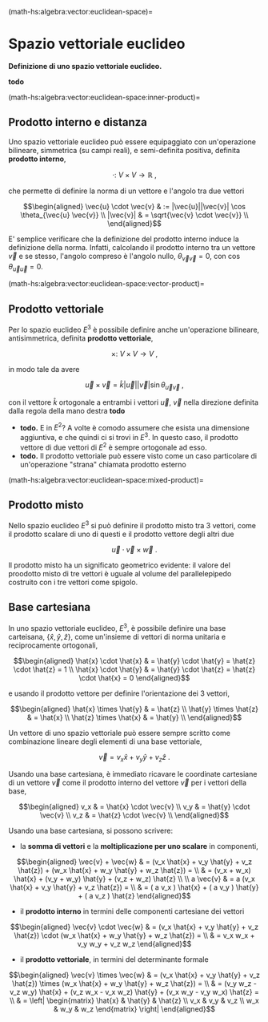 <!--
```{article-info}
:author: basics
:date: "{sub-ref}`today`"
:read-time: "{sub-ref}`wordcount-minutes` min read"
```
-->

(math-hs:algebra:vector:euclidean-space)=
# Spazio vettoriale euclideo

**Definizione di uno spazio vettoriale euclideo.**

**todo**

(math-hs:algebra:vector:euclidean-space:inner-product)=
## Prodotto interno e distanza
Uno spazio vettoriale euclideo può essere equipaggiato con un'operazione bilineare, simmetrica (su campi reali), e semi-definita positiva, definita **prodotto interno**,

$$\cdot: \ V \times V \rightarrow \mathbb{R} \ ,$$

che permette di definire la norma di un vettore e l'angolo tra due vettori

$$\begin{aligned}
  \vec{u} \cdot \vec{v} & := |\vec{u}||\vec{v}| \cos \theta_{\vec{u} \vec{v}}  \\
              |\vec{v}| & = \sqrt{\vec{v} \cdot \vec{v}}  \\
\end{aligned}$$

E' semplice verificare che la definizione del prodotto interno induce la definizione della norma. Infatti, calcolando il prodotto interno tra un vettore $\vec{v}$ e se stesso, l'angolo compreso è l'angolo nullo, $\theta_{\vec{v} \vec{v}} = 0$, con $\cos \theta_{\vec{u}\vec{u}} = 0$.


(math-hs:algebra:vector:euclidean-space:vector-product)=
## Prodotto vettoriale
Per lo spazio euclideo $E^3$ è possibile definire anche un'operazione bilineare, antisimmetrica, definita **prodotto vettoriale**,

$$\times: \ V \times V \rightarrow V \ ,$$

in modo tale da avere

$$\vec{u} \times \vec{v} = \hat{k} |\vec{u}| |\vec{v}| \sin \theta_{\vec{u} \vec{v}} \ ,$$

con il vettore $\hat{k}$ ortogonale a entrambi i vettori $\vec{u}$, $\vec{v}$ nella direzione definita dalla regola della mano destra **todo**

- **todo.** E in $E^2$? A volte è comodo assumere che esista una dimensione aggiuntiva, e che quindi ci si trovi in $E^3$. In questo caso, il prodotto vettore di due vettori di $E^2$ è sempre ortogonale ad esso.
- **todo.** Il prodotto vettoriale può essere visto come un caso particolare di un'operazione "strana" chiamata prodotto esterno

(math-hs:algebra:vector:euclidean-space:mixed-product)=
## Prodotto misto
Nello spazio euclideo $E^3$ si può definire il prodotto misto tra 3 vettori, come il prodotto scalare di uno di questi e il prodotto vettore degli altri due

$$\vec{u} \cdot \vec{v} \times \vec{w} \ .$$


Il prodotto misto ha un significato geometrico evidente: il valore del proodotto misto di tre vettori è uguale al volume del parallelepipedo costruito con i tre vettori come spigolo.






## Base cartesiana
In uno spazio vettoriale euclideo, $E^3$, è possibile definire una base carteisana, $\{ \hat{x}, \hat{y}, \hat{z} \}$, come un'insieme di vettori di norma unitaria e reciprocamente ortogonali,

$$\begin{aligned}
  \hat{x} \cdot  \hat{x} & = \hat{y} \cdot  \hat{y} = \hat{z} \cdot  \hat{z} = 1 \\
  \hat{x} \cdot  \hat{y} & = \hat{y} \cdot  \hat{z} = \hat{z} \cdot  \hat{x} = 0
\end{aligned}$$

e usando il prodotto vettore per definire l'orientazione dei 3 vettori,

$$\begin{aligned}
  \hat{x} \times \hat{y} & = \hat{z} \\
  \hat{y} \times \hat{z} & = \hat{x} \\
  \hat{z} \times \hat{x} & = \hat{y} \\
\end{aligned}$$

Un vettore di uno spazio vettoriale può essere sempre scritto come combinazione lineare degli elementi di una base vettoriale,

$$\vec{v} = v_x \hat{x} + v_y \hat{y} + v_z \hat{z} \ .$$

Usando una base cartesiana, è immediato ricavare le coordinate cartesiane di un vettore $\vec{v}$ come il prodotto interno del vettore $\vec{v}$ per i vettori della base,

$$\begin{aligned}
  v_x & = \hat{x} \cdot \vec{v} \\
  v_y & = \hat{y} \cdot \vec{v} \\
  v_z & = \hat{z} \cdot \vec{v} \\
\end{aligned}$$

Usando una base cartesiana, si possono scrivere:

 - la **somma di vettori** e la **moltiplicazione per uno scalare** in componenti,

  $$\begin{aligned}
     \vec{v} + \vec{w} & =   (v_x \hat{x} + v_y \hat{y} + v_z \hat{z}) + (w_x \hat{x} + w_y \hat{y} + w_z \hat{z}) = \\
                       & =   (v_x + w_x) \hat{x} + (v_y + w_y) \hat{y} + (v_z + w_z) \hat{z} \\ \\
   a \vec{v}           & = a (v_x \hat{x} + v_y \hat{y} + v_z \hat{z}) = \\
                       & =   ( a v_x ) \hat{x} + ( a v_y ) \hat{y} + ( a v_z ) \hat{z}
  \end{aligned}$$

  - il **prodotto interno** in termini delle componenti cartesiane dei vettori

  $$\begin{aligned}
    \vec{v} \cdot \vec{w}
    & = (v_x \hat{x} + v_y \hat{y} + v_z \hat{z}) \cdot (w_x \hat{x} + w_y \hat{y} + w_z \hat{z}) = \\
    & = v_x w_x + v_y w_y + v_z w_z
  \end{aligned}$$

  - il **prodotto vettoriale**, in termini del determinante formale

  $$\begin{aligned}
    \vec{v} \times \vec{w}
    & = (v_x \hat{x} + v_y \hat{y} + v_z \hat{z}) \times (w_x \hat{x} + w_y \hat{y} + w_z \hat{z}) = \\
    & = (v_y w_z - v_z w_y) \hat{x} + (v_z w_x - v_x w_z) \hat{y} + (v_x w_y - v_y w_x) \hat{z} = \\
    & = \left| \begin{matrix} \hat{x} & \hat{y} & \hat{z} \\ v_x & v_y & v_z \\ w_x & w_y & w_z  \end{matrix} \right|
  \end{aligned}$$





